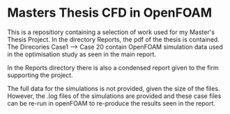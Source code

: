 # Masters Thesis CFD in OpenFOAM

This is a repositiory containing a selection of work used for my Master's Thesis Project.
In the directory Reports, the pdf of the thesis is contained. The Direcories Case1 --> Case 20 contain OpenFOAM simulation data used in the optimisation study as seen in the main report.

In the Reports directory there is also a condensed report given to the firm supporting the project.

The full data for the simulations is not provided, given the size of the files. However, the .log files of the simulations are provided and these case files can be re-run in openFOAM to re-produce the results seen in the report.
